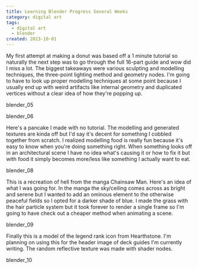 ```yaml
---
title: Learning Blender Progress Several Weeks
category: digital art
tags:
  - digital art
  - blender
created: 2023-10-01
---
```


My first attempt at making a donut was based off a 1 minute tutorial so naturally the next step was to go through the full 16-part guide and wow did I miss a lot. The biggest takeaways were various sculpting and modelling techniques, the three-point lighting method and geometry nodes. I'm going to have to look up proper modelling techniques at some point because I usually end up with weird artifacts like internal geometry and duplicated vertices without a clear idea of how they're popping up.

blender_05

blender_06

Here's a pancake I made with no tutorial. The modelling and generated textures are kinda off but I'd say it's decent for something I cobbled together from scratch. I realized modelling food is really fun because it's easy to know when you're doing something right. When something looks off in an architectural scene I have no idea what's causing it or how to fix it but with food it simply becomes more/less like something I actually want to eat.

blender_08

This is a recreation of hell from the manga Chainsaw Man. Here's an idea of what I was going for. In the manga the sky/ceiling comes across as bright and serene but I wanted to add an ominous element to the otherwise peaceful fields so I opted for a darker shade of blue. I made the grass with the hair particle system but it took forever to render a single frame so I'm going to have check out a cheaper method when animating a scene.

blender_09

Finally this is a model of the legend rank icon from Hearthstone. I'm planning on using this for the header image of deck guides I'm currently writing. The random reflective texture was made with shader nodes.

blender_10
